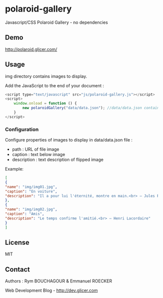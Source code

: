 # polaroid-gallery

Javascript/CSS Polaroid Gallery - no dependencies

## Demo

http://polaroid.glicer.com/

## Usage

img directory contains images to display.

Add the JavaScript to the end of your document :

```javascript
<script type="text/javascript" src="js/polaroid-gallery.js"></script>
<script>
    window.onload = function () {
        new polaroidGallery("data/data.json"); //data/data.json contains images properties to display 
    }
</script>
```

### Configuration

Configure properties of images to display in data/data.json file :

* path : URL of file image
* caption : text below image
* description :  text description of flipped image


Example:

```json
[
{
"name": "img/img01.jpg", 
"caption": "En voiture",
"description": "Il a pour lui l'éternité, montre en main.<br> — Jules Renard"
},
{
"name": "img/img02.jpg",
"caption": "Amis",
"description": "Le temps confirme l'amitié.<br> — Henri Lacordaire"
}
]
```

## License 

MIT

## Contact

Authors : Rym BOUCHAGOUR & Emmanuel ROECKER

Web Development Blog - http://dev.glicer.com

